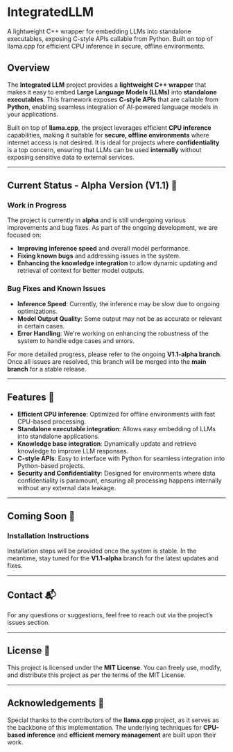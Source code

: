 # IntegratedLLM
A lightweight C++ wrapper for embedding LLMs into standalone executables, exposing C-style APIs callable from Python. Built on top of llama.cpp for efficient CPU inference in secure, offline environments.

## **Overview**

The **Integrated LLM** project provides a **lightweight C++ wrapper** that makes it easy to embed **Large Language Models (LLMs)** into **standalone executables**. This framework exposes **C-style APIs** that are callable from **Python**, enabling seamless integration of AI-powered language models in your applications.

Built on top of **llama.cpp**, the project leverages efficient **CPU inference** capabilities, making it suitable for **secure, offline environments** where internet access is not desired. It is ideal for projects where **confidentiality** is a top concern, ensuring that LLMs can be used **internally** without exposing sensitive data to external services.

---

## **Current Status - Alpha Version (V1.1)** 🚧

### **Work in Progress**
The project is currently in **alpha** and is still undergoing various improvements and bug fixes. As part of the ongoing development, we are focused on:
- **Improving inference speed** and overall model performance.
- **Fixing known bugs** and addressing issues in the system.
- **Enhancing the knowledge integration** to allow dynamic updating and retrieval of context for better model outputs.

### **Bug Fixes and Known Issues**
- **Inference Speed**: Currently, the inference may be slow due to ongoing optimizations.
- **Model Output Quality**: Some output may not be as accurate or relevant in certain cases.
- **Error Handling**: We're working on enhancing the robustness of the system to handle edge cases and errors.

For more detailed progress, please refer to the ongoing **V1.1-alpha branch**. Once all issues are resolved, this branch will be merged into the **main branch** for a stable release.

---

## **Features** 🔧
- **Efficient CPU inference**: Optimized for offline environments with fast CPU-based processing.
- **Standalone executable integration**: Allows easy embedding of LLMs into standalone applications.
- **Knowledge base integration**: Dynamically update and retrieve knowledge to improve LLM responses.
- **C-style APIs**: Easy to interface with Python for seamless integration into Python-based projects.
- **Security and Confidentiality**: Designed for environments where data confidentiality is paramount, ensuring all processing happens internally without any external data leakage.

---

## **Coming Soon** 🚀

### **Installation Instructions**
Installation steps will be provided once the system is stable. In the meantime, stay tuned for the **V1.1-alpha** branch for the latest updates and fixes.

---

## **Contact** 📬

For any questions or suggestions, feel free to reach out via the project’s issues section.

---

## **License** 📄

This project is licensed under the **MIT License**. You can freely use, modify, and distribute this project as per the terms of the MIT License.


---

## **Acknowledgements** 🎉

Special thanks to the contributors of the **llama.cpp** project, as it serves as the backbone of this implementation. The underlying techniques for **CPU-based inference** and **efficient memory management** are built upon their work.
